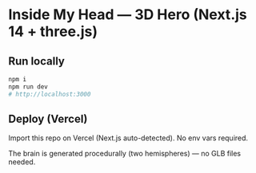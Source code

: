 # Inside My Head — 3D Hero (Next.js 14 + three.js)

## Run locally
```bash
npm i
npm run dev
# http://localhost:3000
```

## Deploy (Vercel)
Import this repo on Vercel (Next.js auto-detected). No env vars required.

The brain is generated procedurally (two hemispheres) — no GLB files needed.
